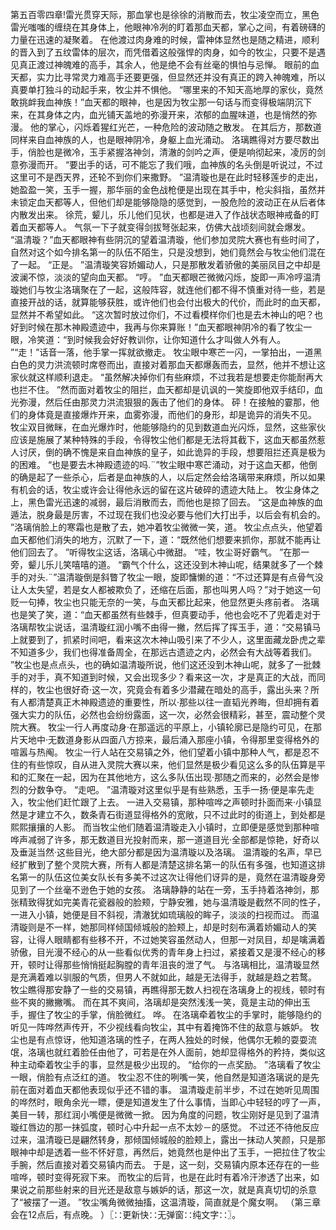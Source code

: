 第五百零四章!雷光贯穿天际，那血掌也是徐徐的消散而去，牧尘凌空而立，黑色雷光嗤嗤的缠绕在其身体上，他眼神冷冽的盯着那血天都，掌心之间，有着磅礴的力量在迅速的凝聚着。
在他渡过肉身难的时候，雷神体显然也是随之精进，顺利的晋入到了五纹雷体的层次，而凭借着这般强悍的肉身，如今的牧尘，只要不是遇见真正渡过神魄难的高手，其余人，他是绝不会有丝毫的惧怕与忌惮。
眼前的血天都，实力比寻常灵力难高手还要更强，但显然还并没有真正的跨入神魄难，所以真要单打独斗的动起手来，牧尘并不惧他。
“哪里来的不知天高地厚的家伙，竟然敢挑衅我血神族！”血天都的眼神，也是因为牧尘那一句话与而变得极端阴沉下来，在其身体之内，血光铺天盖地的弥漫开来，浓郁的血腥味道，也是悄然的弥漫。
他的掌心，闪烁着猩红光芒，一种危险的波动随之散发。
在其后方，那数道同样来自血神族的人，也是眼神阴冷，身躯上血光涌动。
洛璃瞧得对方要尽数出手，俏脸也是微冷，玉手紧握洛神剑，清澈的剑吟之声，便是响彻起来，凌厉的剑意弥漫而开。
“要出手的话，可不能忘了我们哦，血神族的名头倒是听说过，不过这里可不是西天界，还轮不到你们来撒野。
”温清璇也是在此时轻移莲步的走出，她盈盈一笑，玉手一握，那华丽的金色战枪便是出现在其手中，枪尖斜指，虽然并未锁定血天都等人，但他们却是能够隐隐的感觉到，一股危险的波动正在从后者体内散发出来。
徐荒，颦儿，乐儿他们见状，也都是进入了作战状态眼神戒备的盯着血天都等人。
气氛一下子就变得剑拔弩张起来，仿佛大战顷刻间就会爆发。
“温清璇？”血天都眼神有些阴沉的望着温清璇，他们参加灵院大赛也有些时间了，自然对这个如今排名第一的队伍不陌生，只是没想到，她们竟然会与牧尘他们混在了一起。
“正是。
”温清璇笑容娇媚动人，只是那散发着骄傲的美丽凤目之中却是波澜不惊，淡淡的望向血天都。
“哼。
”血天都眼芒微微闪烁，旋即一声冷哼温清璇她们与牧尘洛璃聚在了一起，这般阵容，就连他们都不得不慎重对待一些，若是直接开战的话，就算能够获胜，或许他们也会付出极大的代价，而此时的血天都，显然并不希望如此。
“这次暂时放过你们，不过看模样你们也是去木神山的吧？也好到时候在那木神殿遗迹中，我再与你来算账！”血天都眼神阴冷的看了牧尘一眼，冷笑道：“到时候我会好好教训你，让你知道什么才叫做人外有人。
”“走！”话音一落，他手掌一挥就欲撤走。
牧尘眼中寒芒一闪，一掌拍出，一道黑白色的灵力洪流顿时席卷而出，直接对着那血天都爆轰而去，显然，他并不想让这家伙就这样顺利退走。
“虽然解决掉你们有些麻烦，不过我若是想要走你能耐再大也拦不住。
”然而面对着牧尘的阻拦，血天都却是讥讽的一笑旋即他双手结印，血光弥漫，然后任由那灵力洪流狠狠的轰击了他们的身体。
砰！在接触的霎那，他们的身体竟是直接爆炸开来，血雾弥漫，而他们的身形，却是诡异的消失不见。
牧尘双目微眯，在血光爆炸时，他能够隐约的见到数道血光闪烁，显然，这些家伙应该是施展了某种特殊的手段，令得牧尘他们都是无法将其截下，这血天都虽然惹人讨厌，倒的确不愧是来自血神族的皇子，如此诡异的手段，想要阻拦还真是极为的困难。
“也是要去木神殿遗迹的吗.¨”牧尘眼中寒芒涌动，对于这血天都，他倒的确是起了一些杀心，后者是血神族的人，以后定然会给洛璃带来麻烦，所以如果有机会的话，牧尘或许会让得他永远的留在这片破碎的遗迹大陆上。
牧尘身体之上，黑色雷光迅速的减弱，最后消散而去，而他也是掠了回去。
“这是血神族的血遁法，脱身最是厉害，不过现在我们也没必要与他们大打出手，以后会有机会的。
”洛璃俏脸上的寒霜也是散了去，她冲着牧尘微微一笑，道。
牧尘点点头，他望着血天都他们消失的地方，沉默了一下，道：“既然他们想要来抓你，那就不能再让他们回去了。
”听得牧尘这话，洛璃心中微甜。
“哇，牧尘哥好霸气。
”在那一旁，颦儿乐儿笑嘻嘻的道。
“霸气个什么，这还没到木神山呢，结果就多了一个棘手的对头.¨”温清璇倒是斜瞥了牧尘一眼，旋即慵懒的道：“不过还算是有点骨气没让人太失望，若是女人都被欺负了，还缩在后面，那也叫男人吗？”对于她这一句贬一句捧，牧尘也只能无奈的一笑，与血天都比起来，他显然更头疼前者。
洛璃也是笑了笑，道：“血天都虽然有些棘手，但真要动手，他也会吃不了兜着走对于洛璃帮牧尘说话，温清璇红润小嘴不由得一撇，然后挥了挥玉手，道：“交易镇马上就要到了，抓紧时间吧，看来这次木神山吸引来了不少人，这里面藏龙卧虎之辈不知道多少，我们也得准备周全，在那远古遗迹之内，必然会有大战等着我们。
”牧尘也是点点头，也的确如温清璇所说，他们这还没到木神山呢，就多了一批棘手的对手，真不知道到时候，又会出现多少？看来这一次，才是真正的大战，而同样的，牧尘也很好奇·这一次，究竟会有着多少潜藏在暗处的高手，露出头来？所有人都清楚真正木神殿遗迹的重要性，所以·那些以往一直韬光养晦，但却拥有着强大实力的队伍，必然也会纷纷露面，这一次，必然会很精彩，甚至，震动整个灵院大赛。
牧尘一行人再度动身·在那遥远的平原上，小镇轮廓已是隐约可见，在那片天地中·无数道身影从四面八方掠来，最后涌入那座小镇，令得那里变得格外的喧嚣与热阄。
牧尘一行人站在交易镇之外，他们望着小镇中那种人气，都是忍不住的有些惊叹，自从进入灵院大赛以来，他们显然是极少看见这么多的队伍算是平和的汇聚在一起，因为在其他地方，这么多队伍出现·那随之而来的，必然会是惨烈的分数争夺。
“走吧。
”温清璇对这里似乎是有些熟悉，玉手一扬·便是率先走入，牧尘他们赶忙跟了上去。
一进入交易镇，那种喧哗之声顿时扑面而来·小镇显然是才建立不久，数条青石街道显得格外的宽敞，只不过此时的街道上，到处都是熙熙攘攘的人影。
而当牧尘他们随着温清璇走入小镇时，立即便是感觉到那种喧哗声减弱了许多，那无数道目光投射而来，那一道道目光·全部都是惊艳，好奇以及垂涎当然·这些目光，绝大部分都是因为温清璇以及洛璃。
温清璇的名声，早已经扩散到了整个灵院大赛，所有人都是清楚这排名第一的队伍有多强，也知道这排名第一的队伍这位美女队长有多美不过这次让得他们讶异的是，竟然在温清璇身旁见到了一个丝毫不逊色于她的女孩。
洛璃静静的站在一旁，玉手持着洛神剑，那张精致得犹如完美青花瓷器般的脸颊，宁静安雅，她与温清璇是截然不同的性子，一进入小镇，她便是目不斜视，清澈犹如琉璃般的眸子，淡淡的扫视而过。
而温清璇则是不一样，她那同样倾国倾城般的脸颊上，却是时刻布满着娇媚动人的笑容，让得人眼睛都有些移不开，不过她笑容虽然动人，但那一对凤目，却是噙满着骄傲，目光漫不经心的从一些看似优秀的青年身上扫过，紧接着又是漫不经心的移开，顿时让得那些悄悄挺起胸膛的青年沮丧的泄了气。
与洛璃相比，温清璇显然是充满着难以驯服的气质，但男人不就如此，越是无法得手，就越是趋之若鹜。
牧尘瞧得那安静了一些的交易镇，再瞧得那无数人扫视在洛璃身上的视线，顿时有些不爽的撇撇嘴。
而在其不爽间，洛璃却是突然浅浅一笑，竟是主动的伸出玉手，握住了牧尘的手掌，俏脸微红。
哗。
在洛璃牵着牧尘的手掌时，能够隐约的听见一阵哗然声传开，不少视线看向牧尘，其中有着掩饰不住的敌意与嫉妒。
牧尘也是有点惊讶，他知道洛璃的性子，在两人独处的时候，他偶尔无赖的耍耍流氓，洛璃也就红着脸任由他了，可若是在外人面前，她却显得格外的矜持，类似这种主动牵着牧尘手的事，显然是极少出现的。
“给你的一点奖励。
”洛璃看了牧尘一眼，俏脸有点泛红的道。
牧尘忍不住的咧嘴一笑，他自然是知道洛璃说的是先前在面对着血天都他表现似乎还不错的事。
温清璇走前半步，不过在她听见周围的哗然时，眼角余光一瞟，便是知道发生了什么事情，当即心中轻轻的哼了一声，美目一转，那红润小嘴便是微微一掀。
因为角度的问题，牧尘刚好是见到了温清璇红唇边的那一抹弧度，顿时心中升起一点不太妙－的感觉。
不过还不待他反应过来，温清璇已是翩然转身，那倾国倾城般的脸颊上，露出一抹动人笑颜，只是那眼神中却是透着一些不怀好意，再然后，她竟然也是仲出了玉手，一把拉住了牧尘手腕，然后直接对着交易镇内而去。
于是，这一刻，交易镇内原本还存在的一些喧哗，顿时变得死寂下来。
而牧尘的后背，也是在此时有着冷汗渗透了出来，如果说之前那些射来的目光还是敌意与嫉妒的话，那这一次，就是真真切切的杀意了“被摆了一道。
”牧尘嘴角微微抽搐，这温清璇，简直就是个魔女啊。
（第三章会在12点后，有点晚。
）〖∷更新快∷无弹窗∷纯文字∷〗。
